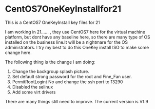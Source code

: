 CentOS7OneKeyInstallfor21
=========================

This is a CentOS7 OneKeyInstall key files for 21

I am working in 21......  , they use CentOS7 here for the virtual machine platform, but dont have any baseline here, 
so there are many type of OS installed on the business line.It will be a nightmare for the OS administrators.
I try my best to do this OneKey install ISO to make some change here.

The following thing is the change I am doing:
1. Change the backgroup splash picture.
2. Set default strong password for the root and Fine_Fan user.
3. PermitRootLogint No and change the ssh port to 13290
4. Disabled the selinux
5. Add some virt drivers

There are many things still need to improve.
The current version is V1.9
